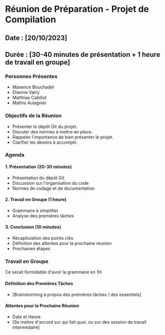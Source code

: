 # Réunion de Préparation - Projet de Compilation

## Date : [20/10/2023]
## Durée : [30-40 minutes de présentation + 1 heure de travail en groupe]


### Personnes Présentes
- Maxence Bouchadel
- Etienne Vatry
- Matthias Cabillot
- Mathis Aulagnier

### Objectifs de la Réunion
- Présenter le dépôt Git du projet.
- Discuter des normes à mettre en place.
- Rappeler l'importance de bien présenter le projet.
- Clarifier les devoirs à accomplir.

### Agenda

#### 1. Présentation (20-30 minutes)
- Présentation du dépôt Git
- Discussion sur l'organisation du code
- Normes de codage et de documentation

#### 2. Travail en Groupe (1 heure)
- Grammaire à simplifier
- Analyse des premières tâches

#### 3. Conclusion (10 minutes)
- Récapitulation des points clés
- Définition des attentes pour la prochaine réunion
- Prochaines étapes

### Travail en Groupe

Ce serait formidable d'avoir la grammaire en 1H

#### Définition des Premières Tâches
- [Brainstorming à propos des premières tâches / des essentiels]

#### Attentes pour la Prochaine Réunion
- Date et Heure
- [Se mettre d'accord sur qui fait quoi, ou sur des session de travail intermédaire]
